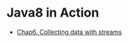 # Java8 in Action

* [Chap6. Collecting data with streams]


[Chap6. Collecting data with streams]: Chap6-Collecting-data-with-streams.md
